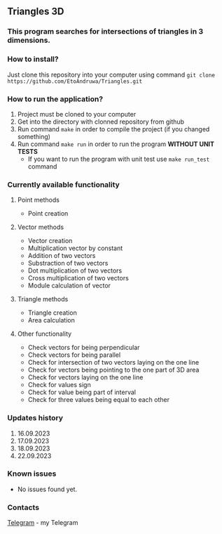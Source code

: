 ## Triangles 3D
### This program searches for intersections of triangles in 3 dimensions.

### How to install?
Just clone this repository into your computer using command `git clone https://github.com/EtoAndruwa/Triangles.git`

### How to run the application?
1. Project must be cloned to your computer
2. Get into the directory with clonned repository from github
3. Run command `make` in order to compile the project (if you changed something)
4. Run command `make run` in order to run the program **WITHOUT UNIT TESTS**
    * If you want to run the program with unit test use `make run_test` command

### Currently available functionality
1. Point methods
    * Point creation
2. Vector methods
    * Vector creation
    * Multiplication vector by constant
    * Addition of two vectors
    * Substraction of two vectors
    * Dot multiplication of two vectors
    * Cross multiplication of two vectors
    * Module calculation of vector
3. Triangle methods
    * Triangle creation
    * Area calculation

4. Other functionality
    * Check vectors for being perpendicular
    * Check vectors for being parallel
    * Check for intersection of two vectors laying on the one line
    * Check for vectors being pointing to the one part of 3D area
    * Check for vectors laying on the one line
    * Check for values sign
    * Check for value being part of interval
    * Check for three values being equal to each other

### Updates history
1. 16.09.2023
2. 17.09.2023
3. 18.09.2023
4. 22.09.2023

### Known issues
* No issues found yet.

### Contacts
[Telegram](https://t.me/eto_andruwa "Telegram") - my Telegram



